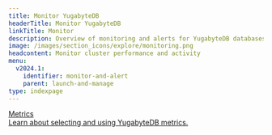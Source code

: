 ```yaml
---
title: Monitor YugabyteDB
headerTitle: Monitor YugabyteDB
linkTitle: Monitor
description: Overview of monitoring and alerts for YugabyteDB databases
image: /images/section_icons/explore/monitoring.png
headcontent: Monitor cluster performance and activity
menu:
  v2024.1:
    identifier: monitor-and-alert
    parent: launch-and-manage
type: indexpage
---
```


<div class="row">
  <div class="col-12 col-md-6 col-lg-12 col-xl-6">
    <a class="section-link icon-offset" href="metrics/">
      <div class="head">
        <div class="icon"><i class="fa-solid fa-chart-line"></i></div>
        <div class="title">Metrics</div>
      </div>
      <div class="body">
          Learn about selecting and using YugabyteDB metrics.
      </div>
    </a>
  </div>
</div>
